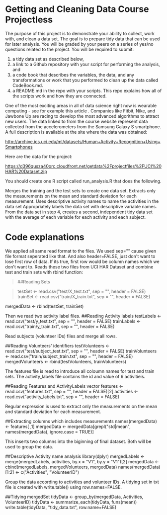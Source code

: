 # Getting and Cleaning Data Course Projectless 

The purpose of this project is to demonstrate your ability to collect, work with, and clean a data set. The goal is to prepare tidy data that can be used for later analysis. You will be graded by your peers on a series of yes/no questions related to the project. You will be required to submit: 
1. a tidy data set as described below, 
2. a link to a Github repository with your script for performing the analysis, and 
3. a code book that describes the variables, the data, and any transformations or work that you performed to clean up the data called CodeBook.md. 
4. a README.md in the repo with your scripts. This repo explains how all of the scripts work and how they are connected.

One of the most exciting areas in all of data science right now is wearable computing - see for example this article . Companies like Fitbit, Nike, and Jawbone Up are racing to develop the most advanced algorithms to attract new users. The data linked to from the course website represent data collected from the accelerometers from the Samsung Galaxy S smartphone. A full description is available at the site where the data was obtained:

http://archive.ics.uci.edu/ml/datasets/Human+Activity+Recognition+Using+Smartphones

Here are the data for the project:

https://d396qusza40orc.cloudfront.net/getdata%2Fprojectfiles%2FUCI%20HAR%20Dataset.zip

You should create one R script called run_analysis.R that does the following.

Merges the training and the test sets to create one data set.
Extracts only the measurements on the mean and standard deviation for each measurement.
Uses descriptive activity names to name the activities in the data set
Appropriately labels the data set with descriptive variable names.
From the data set in step 4, creates a second, independent tidy data set with the average of each variable for each activity and each subject.


# Code explanations

We applied all same read format to the files. We used sep="" cause given file format seperated like that. And also header=FALSE, just don't want to lose first row of data. If its true, first row would be column names which we don't want to. 
Reads these two files from UCI HAR Dataset and combine test and train sets with rbind function:

> ##Reading Sets

> testSet <- read.csv("test/X_test.txt", sep = "", header = FALSE)
trainSet <- read.csv("train/X_train.txt", sep = "", header = FALSE)

mergedData <- rbind(testSet, trainSet)

Then we read two activity label files. 
##Reading Activity labels
testLabels <- read.csv("test/y_test.txt", sep = "", header = FALSE)
trainLabels <- read.csv("train/y_train.txt", sep = "", header = FALSE)

Read subjects (volunteer IDs) files and merge all rows.

##Reading Volunteers' identifiers
testVolunteers <- read.csv("test/subject_test.txt", sep = "", header = FALSE)
trainVolunteers <- read.csv("train/subject_train.txt", sep = "", header = FALSE)
mergedVolunteers <- rbind(testVolunteers, trainVolunteers)

The features file is read to introduce all coloumn names for test and train sets. The activity_labels file contains the id and value of 6 activitieis. 

##Reading Features and ActivityLabels vector
features <- read.csv("features.txt", sep = "", header = FALSE)[2]
activities <- read.csv("activity_labels.txt", sep = "", header = FALSE)

Regular expression is used to extract only the measurements on the mean and standard deviation for each measurement. 

##Extracting columns which includes measurements
names(mergedData) <- features[ ,1]
mergedData <- mergedData[grepl("std|mean", names(mergedData), ignore.case = TRUE)]

This inserts two columns into the biginning of final dataset. Both will be used to group the data.

##Descriptive Activity name analysis
library(dplyr)
mergedLabels <- merge(mergedLabels, activities, by.x = "V1", by.y = "V1")[2]
mergedData <- cbind(mergedLabels, mergedVolunteers, mergedData)
names(mergedData)[1:2] <- c("Activities", "VolunteerID")

Group the data according to activities and volunteer IDs. A tidying set in txt file is created with write.table() using row.names=FALSE.

##Tidying mergedSet
tidyData <- group_by(mergedData, Activities, VolunteerID)
tidyData <- summarize_each(tidyData, funs(mean))
write.table(tidyData, "tidy_data.txt", row.name=FALSE)
